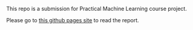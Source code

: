 This repo is a submission for Practical Machine Learning course project.

Please go to [this github pages site](http://sueyic.github.io/practicalmachinelearning-cp/submission.html) to read the report.

